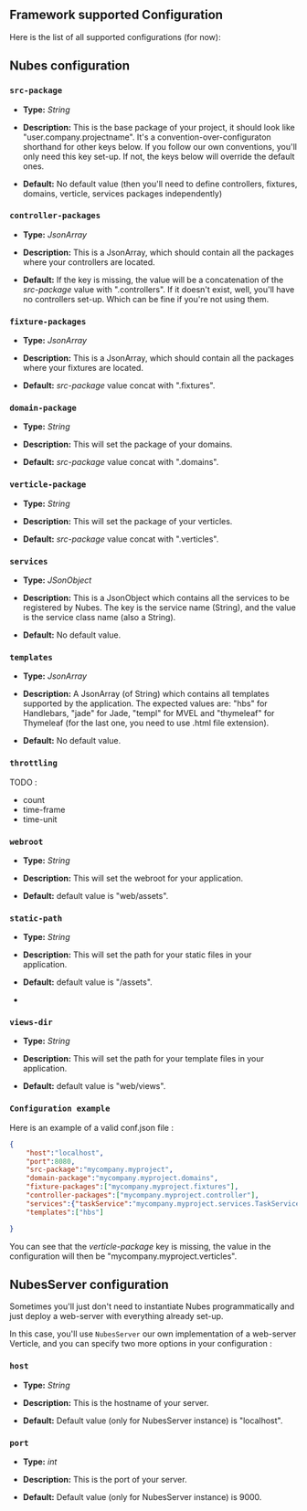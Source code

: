 ## Framework supported Configuration

Here is the list of all supported configurations (for now):

## Nubes configuration

### `src-package`


* **Type:**   *String*

* **Description:**   This is the base package of your project, it should look like "user.company.projectname". It's a convention-over-configuraton shorthand for other keys below. If you follow our own conventions, you'll only need this key set-up. If not, the keys below will override the default ones.

* **Default:** No default value (then you'll need to define controllers, fixtures, domains, verticle, services packages independently)


### `controller-packages`


* **Type:**   *JsonArray*

* **Description:**   This is a JsonArray, which should contain all the packages where your controllers are located. 

* **Default:**	 If the key is missing, the value will be a concatenation of the *src-package* value with ".controllers". If it doesn't exist, well, you'll have no controllers set-up. Which can be fine if you're not using them.


### `fixture-packages`


* **Type:**   *JsonArray*

* **Description:**   This is a JsonArray, which should contain all the packages where your fixtures are located. 

* **Default:**  *src-package* value concat with ".fixtures".


### `domain-package`


* **Type:**   *String*

* **Description:**   This will set the package of your domains.

* **Default:**	  *src-package* value concat with ".domains".


### `verticle-package`


* **Type:**   *String*

* **Description:**   This will set the package of your verticles.

* **Default:**	  *src-package* value concat with ".verticles".


### `services`


* **Type:**   *JSonObject*

* **Description:**  This is a JsonObject which contains all the services to be registered by Nubes. The key is the service name (String), and the value is the service class name (also a String).

* **Default:**   No default value.


### `templates`


* **Type:**   *JsonArray*

* **Description:**   A JsonArray (of String) which contains all templates supported by the application. The expected values are: "hbs" for Handlebars, "jade" for Jade, "templ" for MVEL and "thymeleaf" for Thymeleaf (for the last one, you need to use .html file extension).

* **Default:**   No default value.


### `throttling`


TODO : 

* count
* time-frame
* time-unit


### `webroot`


* **Type:**   *String*

* **Description:**   This will set the webroot for your application.

* **Default:**	  default value is "web/assets".


### `static-path`


* **Type:**   *String*

* **Description:**   This will set the path for your static files in your application.

* **Default:**	  default value is "/assets".
* 
### `views-dir`


* **Type:**   *String*

* **Description:**   This will set the path for your template files in your application.

* **Default:**	  default value is "web/views".


### `Configuration example`

Here is an example of a valid conf.json file :

```json
{
	"host":"localhost",
	"port":8080,
  	"src-package":"mycompany.myproject",
  	"domain-package":"mycompany.myproject.domains",
  	"fixture-packages":["mycompany.myproject.fixtures"],
  	"controller-packages":["mycompany.myproject.controller"],
  	"services":{"taskService":"mycompany.myproject.services.TaskService"},
  	"templates":["hbs"]

}
```

You can see that the *verticle-package* key is missing, the value in the configuration will then be "mycompany.myproject.verticles".


## NubesServer configuration

Sometimes you'll just don't need to instantiate Nubes programmatically and just deploy a web-server with everything already set-up.

In this case, you'll use `NubesServer` our own implementation of a web-server Verticle, and you can specify two more options in your configuration :

### `host`

* **Type:**   *String*

* **Description:**   This is the hostname of your server.

* **Default:**   Default value (only for NubesServer instance) is "localhost".

### `port`

* **Type:**   *int*

* **Description:**   This is the port of your server.

* **Default:**   Default value (only for NubesServer instance) is 9000.
